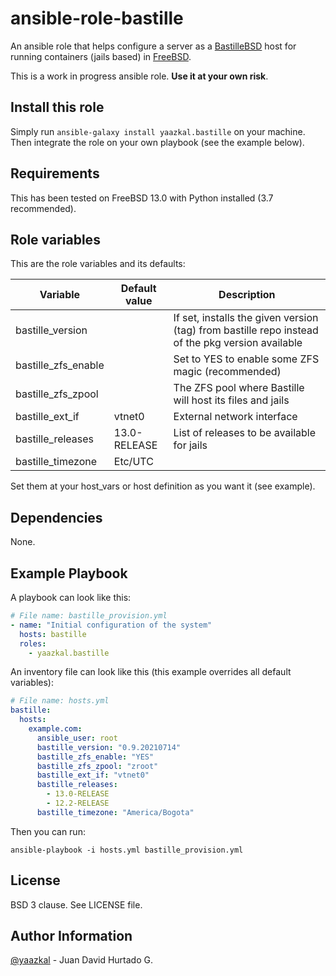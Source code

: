 # ansible-role-bastille

An ansible role that helps configure a server as a [BastilleBSD](https://bastillebsd.org/) host for running containers (jails based) in [FreeBSD](https://www.freebsd.org/).

This is a work in progress ansible role. **Use it at your own risk**.

## Install this role

Simply run `ansible-galaxy install yaazkal.bastille` on your machine. Then integrate the role on your own playbook (see the example below).

## Requirements

This has been tested on FreeBSD 13.0 with Python installed (3.7 recommended).

## Role variables

This are the role variables and its defaults:

| Variable            | Default value | Description                                                                                      |
|---------------------|---------------|--------------------------------------------------------------------------------------------------|
| bastille_version    |               | If set, installs the given version (tag) from bastille repo instead of the pkg version available |
| bastille_zfs_enable |               | Set to YES to enable some ZFS magic (recommended)                                                |
| bastille_zfs_zpool  |               | The ZFS pool where Bastille will host its files and jails                                        |
| bastille_ext_if     | vtnet0        | External network interface                                                                       |
| bastille_releases   | 13.0-RELEASE  | List of releases to be available for jails                                                       |
| bastille_timezone   | Etc/UTC       |                                                                                                  |


Set them at your host_vars or host definition as you want it (see example).

## Dependencies

None.

## Example Playbook

A playbook can look like this:

```yaml
# File name: bastille_provision.yml
- name: "Initial configuration of the system"
  hosts: bastille
  roles:
    - yaazkal.bastille
```

An inventory file can look like this (this example overrides all default variables):

```yaml
# File name: hosts.yml
bastille:
  hosts:
    example.com:
      ansible_user: root
      bastille_version: "0.9.20210714"
      bastille_zfs_enable: "YES"
      bastille_zfs_zpool: "zroot"
      bastille_ext_if: "vtnet0"
      bastille_releases:
        - 13.0-RELEASE
        - 12.2-RELEASE
      bastille_timezone: "America/Bogota"
```

Then you can run:

`ansible-playbook -i hosts.yml bastille_provision.yml`

## License

BSD 3 clause. See LICENSE file.

## Author Information

[@yaazkal](https://twitter.com/yaazkal) - Juan David Hurtado G.
